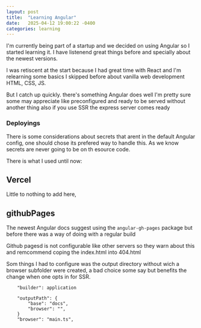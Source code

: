 ```yaml
---
layout: post
title:  "Learning Angular"
date:   2025-04-12 19:00:22 -0400
categories: learning
---
```


I'm currently being part of a startup and we decided on using Angular so I started learning it. I have listenend great things before and specially about the newest versions.

I was retiscent at the start because I had great time with React and I'm relearning some basics I skipped before about vanilla web development HTML, CSS, JS.

But I catch up quickly. there's something Angular does well I'm pretty sure some may appreciate like preconfigured and ready to be served without another thing also if you use SSR the express server comes ready


### Deployings 
There is some considerations about secrets that arent in the default Angular config, one should chose its prefered way to handle this. As we know secrets are never going to be on th esource code. 

There is what I used until now:
## Vercel
Little to nothing to add here, 

## githubPages
The newest Angular docs suggest using the `angular-gh-pages` package but before there was a way of doing with a regular build

Github pagesd is not configurable like other servers so they warn about this and remcommend coping the index.html into 404.html

Som things I had to configure was the output directory without wich a browser subfolder were created, a bad choice some say but benefits the change when one opts in for SSR.

```
    "builder": application

    "outputPath": {
        "base": "docs",
        "browser": "",
    }
    "browser": "main.ts",
```
